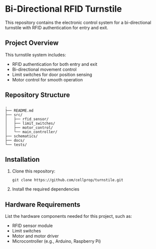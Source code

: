  # Bi-Directional RFID Turnstile

This repository contains the electronic control system for a bi-directional turnstile with RFID authentication for entry and exit.

## Project Overview

This turnstile system includes:
- RFID authentication for both entry and exit
- Bi-directional movement control
- Limit switches for door position sensing
- Motor control for smooth operation

## Repository Structure

```
.
├── README.md
├── src/
│   ├── rfid_sensor/
│   ├── limit_switches/
│   ├── motor_control/
│   └── main_controller/
├── schematics/
├── docs/
└── tests/
```

## Installation

1. Clone this repository:
   ```
   git clone https://github.com/cellprop/turnstile.git
   ```
2. Install the required dependencies


## Hardware Requirements

List the hardware components needed for this project, such as:
- RFID sensor module
- Limit switches
- Motor and motor driver
- Microcontroller (e.g., Arduino, Raspberry Pi)
